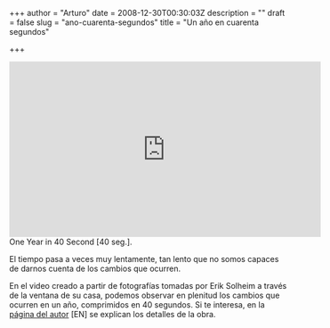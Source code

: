 +++
author = "Arturo"
date = 2008-12-30T00:30:03Z
description = ""
draft = false
slug = "ano-cuarenta-segundos"
title = "Un año en cuarenta segundos"

+++
<iframe width="560" height="315" src="https://www.youtube.com/embed/lmIFXIXQQ_E" frameborder="0" allow="autoplay; encrypted-media" allowfullscreen></iframe><br />
One Year in 40 Second [40 seg.].

El tiempo pasa a veces muy lentamente, tan lento que no somos capaces de darnos cuenta de los cambios que ocurren.

En el video creado a partir de fotografías tomadas por Erik Solheim a través de la ventana de su casa, podemos observar en plenitud los cambios que ocurren en un año, comprimidos en 40 segundos. Si te interesa, en la [página del autor](https://eirikso.com/2008/12/27/one-year-worth-of-images-give-some-amazing-videos/) [EN] se explican los detalles de la obra.
